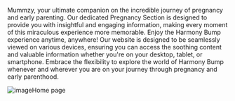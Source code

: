 Mummzy, your ultimate companion on the incredible journey of pregnancy and early parenting. Our dedicated Pregnancy Section is designed to provide you with insightful and engaging information, making every moment of this miraculous experience more memorable. Enjoy the Harmony Bump experience anytime, anywhere! Our website is designed to be seamlessly viewed on various devices, ensuring you can access the soothing content and valuable information whether you're on your desktop, tablet, or smartphone. Embrace the flexibility to explore the world of Harmony Bump whenever and wherever you are on your journey through pregnancy and early parenthood.


![image](https://github.com/user-attachments/assets/33104dcb-8efb-441c-9a5c-2a0cbe72d6a8)Home page 
